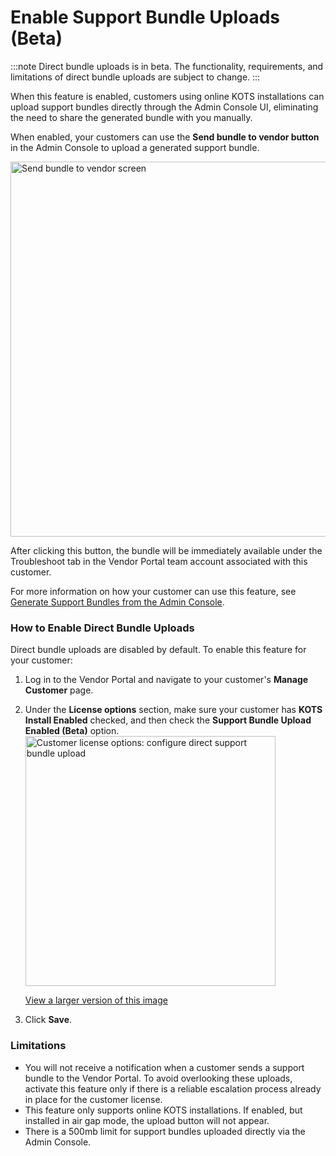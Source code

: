 # Enable Support Bundle Uploads (Beta)

:::note
Direct bundle uploads is in beta. The functionality, requirements, and limitations of direct bundle uploads are subject to change.
:::

When this feature is enabled, customers using online KOTS installations can upload support bundles directly through the Admin Console UI, eliminating the need to share the generated bundle with you manually.

When enabled, your customers can use the **Send bundle to vendor button** in the Admin Console to upload a generated support bundle.

<img alt="Send bundle to vendor screen" src="/images/send-bundle-to-vendor.png" width="600px"/>

After clicking this button, the bundle will be immediately available under the Troubleshoot tab in the Vendor Portal team account associated with this customer.

For more information on how your customer can use this feature, see [Generate Support Bundles from the Admin Console](/enterprise/troubleshooting-an-app).

### How to Enable Direct Bundle Uploads

Direct bundle uploads are disabled by default. To enable this feature for your customer:

1. Log in to the Vendor Portal and navigate to your customer's **Manage Customer** page.
1. Under the **License options** section, make sure your customer has **KOTS Install Enabled** checked, and then check the **Support Bundle Upload Enabled (Beta)** option.
   <img alt="Customer license options: configure direct support bundle upload" src="/images/configure-direct-support-bundle-upload.png" width="400px"/>

   [View a larger version of this image](/images/configure-direct-support-bundle-upload.png)
1. Click **Save**.

### Limitations

- You will not receive a notification when a customer sends a support bundle to the Vendor Portal. To avoid overlooking these uploads, activate this feature only if there is a reliable escalation process already in place for the customer license.
- This feature only supports online KOTS installations. If enabled, but installed in air gap mode, the upload button will not appear.
- There is a 500mb limit for support bundles uploaded directly via the Admin Console.